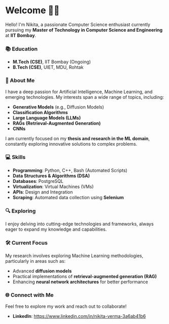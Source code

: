 # Welcome 👨‍💻  

Hello! I'm Nikita, a passionate Computer Science enthusiast currently pursuing my **Master of Technology in Computer Science and Engineering** at **IIT Bombay**.  

### 📚 Education  
- **M.Tech (CSE)**, IIT Bombay (Ongoing)  
- **B.Tech (CSE)**, UIET, MDU, Rohtak  

### 🌟 About Me  
I have a deep passion for Artificial Intelligence, Machine Learning, and emerging technologies. My interests span a wide range of topics, including:  
- **Generative Models** (e.g., Diffusion Models)  
- **Classification Algorithms**  
- **Large Language Models (LLMs)**  
- **RAGs (Retrieval-Augmented Generation)**  
- **CNNs**  

I am currently focused on my **thesis and research in the ML domain**, constantly exploring innovative solutions to complex problems.  

### 💻 Skills  
- **Programming**: Python, C++, Bash (Automated Scripts)  
- **Data Structures & Algorithms (DSA)**  
- **Databases**: PostgreSQL  
- **Virtualization**: Virtual Machines (VMs)  
- **APIs**: Design and Integration
- **Scraping**: Automated data collection using **Selenium**

### 🔍 Exploring  
I enjoy delving into cutting-edge technologies and frameworks, always eager to expand my knowledge and capabilities.  

### 🛠️ Current Focus  
My research involves exploring Machine Learning methodologies, particularly in areas such as:  
- Advanced **diffusion models**  
- Practical implementations of **retrieval-augmented generation (RAG)**  
- Enhancing **neural network architectures** for better performance  

### 🌐 Connect with Me  
Feel free to explore my work and reach out to collaborate!  

- **LinkedIn**: https://www.linkedin.com/in/nikita-verma-3a6ab41b6
  
    
